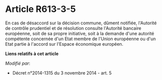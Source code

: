 # Article R613-3-5

En cas de désaccord sur la décision commune, dûment notifiée, l'Autorité de contrôle prudentiel et de résolution consulte
l'Autorité bancaire européenne, soit de sa propre initiative, soit à la demande d'une autorité compétente concernée d'un Etat
membre de l'Union européenne ou d'un Etat partie à l'accord sur l'Espace économique européen.

**Liens relatifs à cet article**

_Modifié par_:

  - Décret n°2014-1315 du 3 novembre 2014 - art. 5
